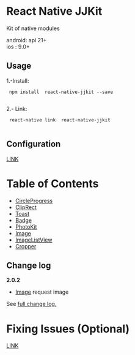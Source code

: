 # React Native JJKit

Kit of native modules

android: api 21+  
ios : 9.0+

## Usage


1.-Install:
```
 npm install  react-native-jjkit --save
	
```

2.- Link:
```
 react-native link  react-native-jjkit
	
```
## Configuration

[LINK](./readmes/config.md)

# Table of Contents

- [CircleProgress](./readmes/CircleProgress.md)
- [ClipRect](./readmes/ClipRect.md)
- [Toast](./readmes/toast.md)
- [Badge](./readmes/badge.md)
- [PhotoKit](./readmes/photokit.md)
- [Image](./readmes/image.md)
- [ImageListView](./readmes/imageListView.md)
- [Cropper](./readmes/cropper.md)

## Change log


**2.0.2**

- [Image](./readmes/image.md) request image



See [full change log.](./readmes/changelog.md)

# Fixing Issues (Optional)


[LINK](./readmes/issues.md)
